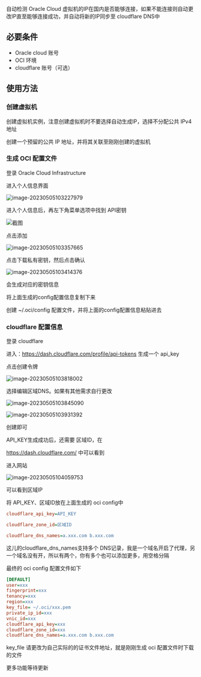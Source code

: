 自动检测 Oracle Cloud 虚拟机的IP在国内是否能够连接，如果不能连接则自动更改IP直至能够连接成功，并自动将新的IP同步至 cloudflare DNS中

## 必要条件

- Oracle cloud 账号
- OCI 环境
- cloudflare 账号（可选）

## 使用方法

### 创建虚拟机

创建虚拟机实例，注意创建虚拟机时不要选择自动生成IP，选择不分配公共 IPv4 地址

创建一个预留的公共 IP 地址，并将其关联至刚刚创建的虚拟机

### 生成 OCI 配置文件

登录 Oracle Cloud   Infrastructure

进入个人信息界面

![image-20230505103227979](README.assets/image-20230505103227979.png)

进入个人信息后，再左下角菜单选项中找到 API密钥

![截图](README.assets/截图.png)

点击添加

![image-20230505103357665](README.assets/image-20230505103357665.png)

点击下载私有密钥，然后点击确认

![image-20230505103414376](README.assets/image-20230505103414376.png)

会生成对应的密钥信息

将上面生成的config配置信息复制下来

创建 ~/.oci/config  配置文件，并将上面的config配置信息粘贴进去

### cloudflare 配置信息

登录 cloudflare

进入：https://dash.cloudflare.com/profile/api-tokens 生成一个 api_key

点击创建令牌

![image-20230505103818002](README.assets/image-20230505103818002.png)

选择编辑区域DNS。如果有其他需求自行更改

![image-20230505103845090](README.assets/image-20230505103845090.png)

![image-20230505103931392](README.assets/image-20230505103931392.png)

创建即可

API_KEY生成成功后，还需要 区域ID，在

https://dash.cloudflare.com/ 中可以看到

进入网站

![image-20230505104059753](README.assets/image-20230505104059753.png)

可以看到区域IP

将 API_KEY、区域ID放在上面生成的 oci config中

``` ini
cloudflare_api_key=API_KEY

cloudflare_zone_id=区域ID

cloudflare_dns_names=a.xxx.com b.xxx.com
```

这儿的cloudflare_dns_names支持多个 DNS记录，我是一个域名开启了代理，另一个域名没有开，所以有两个，你有多个也可以添加更多，用空格分隔

最终的 oci config 配置文件如下

``` ini
[DEFAULT]
user=xxx
fingerprint=xxx
tenancy=xxx
region=xxx
key_file= ~/.oci/xxx.pem
private_ip_id=xxx
vnic_id=xxx
cloudflare_api_key=xxx
cloudflare_zone_id=xxx
cloudflare_dns_names=a.xxx.com b.xxx.com
```

key_file 请更改为自己实际的的证书文件地址，就是刚刚生成 oci 配置文件时下载的文件

更多功能等待更新

